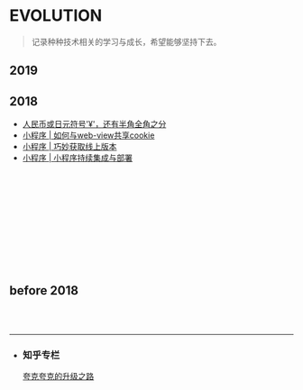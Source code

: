 # EVOLUTION
> 记录种种技术相关的学习与成长，希望能够坚持下去。

## 2019

## 2018
- [人民币或日元符号'¥'，还有半角全角之分](https://github.com/huangzilong/evolution/issues/4)
- [小程序 | 如何与web-view共享cookie](https://github.com/huangzilong/evolution/issues/3)
- [小程序 | 巧妙获取线上版本](https://github.com/huangzilong/evolution/issues/2)
- [小程序 | 小程序持续集成与部署](https://github.com/huangzilong/evolution/issues/1)

<br>
<br>
<br>
<br>
<br>
<br>
<br>
<br>
<br>
<br>

## before 2018

<br>
<br>

---

- ###  知乎专栏
   [夸克夸克的升级之路](https://zhuanlan.zhihu.com/quarkquark)
